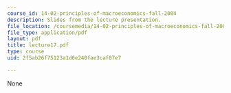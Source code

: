 ```yaml
---
course_id: 14-02-principles-of-macroeconomics-fall-2004
description: Slides from the lecture presentation.
file_location: /coursemedia/14-02-principles-of-macroeconomics-fall-2004/2f5ab26f75123a1d6e240fae3caf07e7_lecture17.pdf
file_type: application/pdf
layout: pdf
title: lecture17.pdf
type: course
uid: 2f5ab26f75123a1d6e240fae3caf07e7

---
```

None